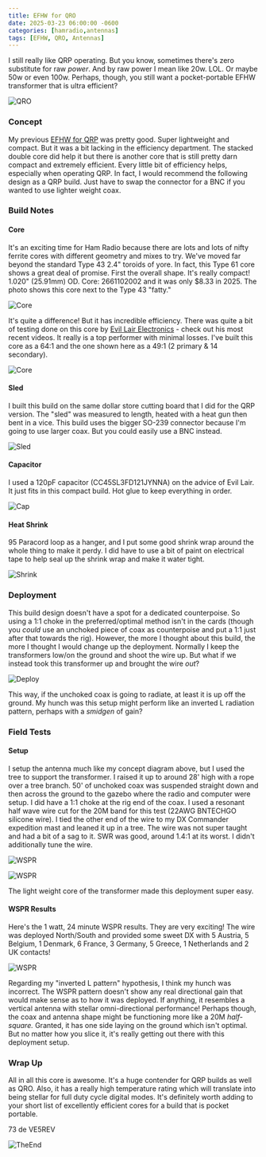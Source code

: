 ```yaml
---
title: EFHW for QRO
date: 2025-03-23 06:00:00 -0600
categories: [hamradio,antennas]
tags: [EFHW, QRO, Antennas]
---
```


I still really like QRP operating. But you know, sometimes there's zero substitute for raw *power*. And by raw power I mean like 20w. LOL. Or maybe 50w or even 100w. Perhaps, though, you still want a pocket-portable EFHW transformer that is ultra efficient? 

![QRO](/assets/EFHW-QRO/QRO.webp)

### Concept
My previous [EFHW for QRP](https://jrschultz.github.io/VE5REV/posts/EFHW-QRO/) was pretty good. Super lightweight and compact. But it was a bit lacking in the efficiency department. The stacked double core did help it but there is another core that is still pretty darn compact and extremely efficient. Every little bit of efficiency helps, especially when operating QRP. In fact, I would recommend the following design as a QRP build. Just have to swap the connector for a BNC if you wanted to use lighter weight coax.

### Build Notes

#### Core

It's an exciting time for Ham Radio because there are lots and lots of nifty ferrite cores with different geometry and mixes to try. We've moved far beyond the standard Type 43 2.4" toroids of yore. In fact, this Type 61 core shows a great deal of promise. First the overall shape. It's really compact! 1.020" (25.91mm) OD. Core: 2661102002 and it was only $8.33 in 2025. The photo shows this core next to the Type 43 "fatty." 

![Core](/assets/EFHW-QRO/EFHW-QRO01.webp)

It's quite a difference! But it has incredible efficiency. There was quite a bit of testing done on this core by [Evil Lair Electronics](https://www.youtube.com/@evil_lair_electronics/videos) - check out his most recent videos. It really is a top performer with minimal losses. I've built this core as a 64:1 and the one shown here as a 49:1 (2 primary & 14 secondary).

![Core](/assets/EFHW-QRO/EFHW-QRO04.webp)

#### Sled

I built this build on the same dollar store cutting board that I did for the QRP version. The "sled" was measured to length, heated with a heat gun then bent in a vice. This build uses the bigger SO-239 connector because I'm going to use larger coax. But you could easily use a BNC instead.

![Sled](/assets/EFHW-QRO/EFHW-QRO02.webp)

#### Capacitor

I used a 120pF capacitor (CC45SL3FD121JYNNA) on the advice of Evil Lair. It just fits in this compact build. Hot glue to keep everything in order.

![Cap](/assets/EFHW-QRO/EFHW-QRO03.webp)

#### Heat Shrink

95 Paracord loop as a hanger, and I put some good shrink wrap around the whole thing to make it perdy. I did have to use a bit of paint on electrical tape to help seal up the shrink wrap and make it water tight.

![Shrink](/assets/EFHW-QRO/EFHW-QRO05.webp)

### Deployment

This build design doesn't have a spot for a dedicated counterpoise. So using a 1:1 choke in the preferred/optimal method isn't in the cards (though you *could* use an unchoked piece of coax as counterpoise and put a 1:1 just after that towards the rig). However, the more I thought about this build, the more I thought I would change up the deployment. Normally I keep the transformers low/on the ground and shoot the wire up. But what if we instead took this transformer up and brought the wire *out*?

![Deploy](/assets/EFHW-QRO/EFHW-QRO06.webp)

This way, if the unchoked coax is going to radiate, at least it is up off the ground. My hunch was this setup might perform like an inverted L radiation pattern, perhaps with a *smidgen* of gain? 

### Field Tests

#### Setup

I setup the antenna much like my concept diagram above, but I used the tree to support the transformer. I raised it up to around 28' high with a rope over a tree branch. 50' of unchoked coax was suspended straight down and then across the ground to the gazebo where the radio and computer were setup. I did have a 1:1 choke at the rig end of the coax. I used a resonant half wave wire cut for the 20M band for this test (22AWG BNTECHGO silicone wire). I tied the other end of the wire to my DX Commander expedition mast and leaned it up in a tree. The wire was not super taught and had a bit of a sag to it. SWR was good, around 1.4:1 at its worst. I didn't additionally tune the wire.

![WSPR](/assets/EFHW-QRO/EFHW-QRO09.webp)

![WSPR](/assets/EFHW-QRO/EFHW-QRO08.webp)

The light weight core of the transformer made this deployment super easy.

#### WSPR Results

Here's the 1 watt, 24 minute WSPR results. They are very exciting! The wire was deployed North/South and provided some sweet DX with 5 Austria, 5 Belgium, 1 Denmark, 6 France, 3 Germany, 5 Greece, 1 Netherlands and 2 UK contacts!

![WSPR](/assets/EFHW-QRO/EFHW-QRO07.webp)

Regarding my "inverted L pattern" hypothesis, I think my hunch was incorrect. The WSPR pattern doesn't show any real directional gain that would make sense as to how it was deployed. If anything, it resembles a vertical antenna with stellar omni-directional performance! Perhaps though, the coax and antenna shape might be functioning more like a 20M *half-square.* Granted, it has one side laying on the ground which isn't optimal. But no matter how you slice it, it's really getting out there with this deployment setup.

### Wrap Up

All in all this core is awesome. It's a huge contender for QRP builds as well as QRO. Also, it has a really high temperature rating which will translate into being stellar for full duty cycle digital modes. It's definitely worth adding to your short list of excellently efficient cores for a build that is pocket portable.

73 de VE5REV

![TheEnd](/assets/EFHW-QRO/EFHW-QRO10.webp)
